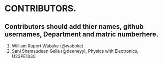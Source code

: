 # CONTRIBUTORS.
## Contributors should add thier names, github usernames, Department and matric numberhere.
<ol>
<li>William Rupert Waboke (@waboke)</li>
<li>Sani Shamsudeen Gella (@deeneyy), Physics with Electronics, U23PE1030</li>
</ol>

